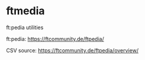 # ftmedia

ft:pedia utilities

ft:pedia: <https://ftcommunity.de/ftpedia/>

CSV source: <https://ftcommunity.de/ftpedia/overview/>

